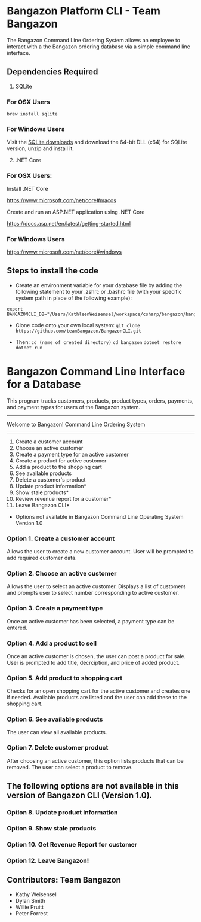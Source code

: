 # Bangazon Platform CLI - Team Bangazon

The Bangazon Command Line Ordering System allows an employee to interact with a the Bangazon ordering database via a simple command line interface.

## Dependencies Required
1. SQLite

 ### For OSX Users

```
brew install sqlite
```

### For Windows Users

Visit the [SQLite downloads](https://www.sqlite.org/download.html) and download the 64-bit DLL (x64) for SQLite version, unzip and install it.

2. .NET Core

### For OSX Users:

Install .NET Core

https://www.microsoft.com/net/core#macos

Create and run an ASP.NET application using .NET Core

https://docs.asp.net/en/latest/getting-started.html


### For Windows Users

https://www.microsoft.com/net/core#windows


## Steps to install the code
 - Create an environment variable for your database file by adding the following statement to your .zshrc or .bashrc file (with your specific system path in place of the following example):

 ```
 export BANGAZONCLI_DB="/Users/KathleenWeisensel/workspace/csharp/bangazon/bangazoncli/bangazoncli.db"
 ```

 - Clone code onto your own local system:
 `git clone https://github.com/teamBangazon/BangazonCLI.git`

 - Then:
 `cd (name of created directory)`
 `cd bangazon`
 `dotnet restore`
 `dotnet run`



# Bangazon Command Line Interface for a Database

This program tracks customers, products, product types, orders, payments, and payment types for users of the Bangazon system.

*************************************************
Welcome to Bangazon! Command Line Ordering System
*************************************************
1. Create a customer account
2. Choose an active customer
3. Create a payment type for an active customer
4. Create a product for active customer
5. Add a product to the shopping cart
6. See available products
7. Delete a customer's product
8. Update product information*
9. Show stale products*
10. Review revenue report for a customer*
12. Leave Bangazon CLI*

* Options not available in Bangazon Command Line Operating System Version 1.0

### Option 1. Create a customer account
Allows the user to create a new customer account.
User will be prompted to add required customer data.

### Option 2. Choose an active customer
Allows the user to select an active customer.
Displays a list of customers and prompts user to select number corresponding to active customer.

### Option 3. Create a payment type
Once an active customer has been selected, a payment type can be entered.

### Option 4. Add a product to sell
Once an active customer is chosen, the user can post a product for sale. User is prompted to add title, decrciption, and price of added product.

### Option 5. Add product to shopping cart
Checks for an open shopping cart for the active customer and creates one if needed. Available products are listed and the user can add these to the shopping cart.

### Option 6. See available products
The user can view all available products. 

### Option 7. Delete customer product
After choosing an active customer, this option lists products that can be removed. The user can select a product to remove.

## The following options are not available in this version of Bangazon CLI (Version 1.0).

### Option 8. Update product information

### Option 9. Show stale products

### Option 10. Get Revenue Report for customer

### Option 12.  Leave Bangazon!


## Contributors: Team Bangazon
- Kathy Weisensel
- Dylan Smith
- Willie Pruitt
- Peter Forrest
 